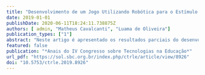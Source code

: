 ```yaml
---
title: "Desenvolvimento de um Jogo Utilizando Robótica para o Estímulo do Pensamento Computacional"
date: 2019-01-01
publishDate: 2020-06-11T18:24:11.738875Z
authors: [ admin, "Matheus Cavalcanti", "Luama de Oliveira"]
publication_types: ["1"]
abstract: "Neste artigo é apresentado os resultados parciais do desenvolvimento de um jogo que utiliza robótica para estimular o pensamento computacional entre crianças dos 3 aos 5 anos do ensino fundamental. O intuito do jogo é estimular o pensamento computacional nessa faixa etária, fazendo com que as crianças desenvolvam essa habilidade que é fundamental para as atuais e futuras gerações. Para realizar as missões do jogo, os jogadores necessitam pré-definir os movimentos (programa) que o robô precisa realizar para alcançar o objetivo solicitado. Na sua fase inicial, o jogo foi desenvolvido em Scratch e será, posteriormente, desenvolvido no ambiente de prototipação Arduino."
featured: false
publication: "*Anais do IV Congresso sobre Tecnologias na Educação*"
url_pdf: "https://sol.sbc.org.br/index.php/ctrle/article/view/8926"
doi: "10.5753/ctrle.2019.8926"
---
```


